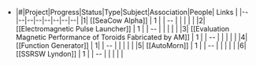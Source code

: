 - |#|Project|Progress|Status|Type|Subject|Association|People| Links |
  |--|--|--|--|--|--|--|--|
  |1| [[SeaCow Alpha]] | 1 |  | -- |  | |  |  |
  |2| [[Electromagnetic Pulse Launcher]] | 1 | | -- | | | | |
  |3| [[Evaluation Magnetic Performance of Toroids Fabricated by AM]] | 1 |  | -- | | | | |
  |4| [[Function Generator]] | 1|  | -- | | | | |
  |5| [[AutoMorn]] | 1  |  | -- | | | | |
  |6| [[SSRSW Lyndon]] | 1 |  | -- | | | | |